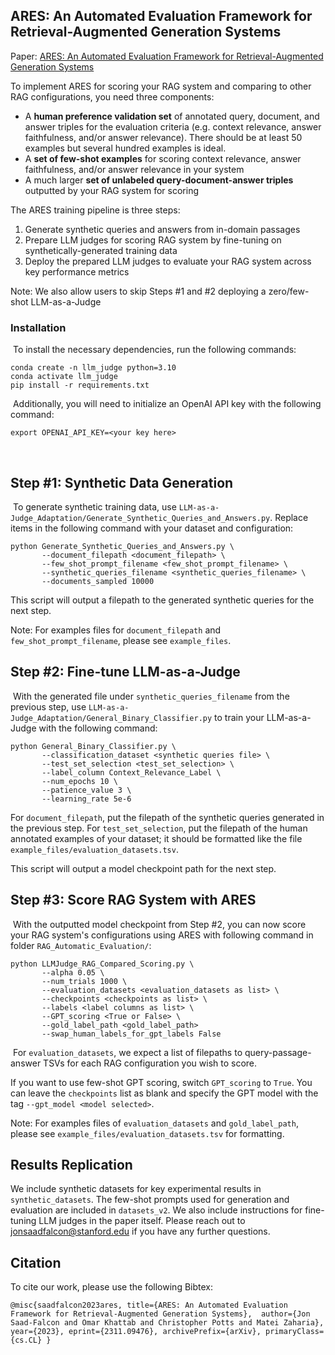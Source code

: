 ## ARES: An Automated Evaluation Framework for Retrieval-Augmented Generation Systems

Paper: [ARES: An Automated Evaluation Framework for Retrieval-Augmented Generation Systems](http://tiny.cc/ares_rag)

To implement ARES for scoring your RAG system and comparing to other RAG configurations, you need three components:
​
- A **human preference validation set** of annotated query, document, and answer triples for the evaluation criteria (e.g. context relevance, answer faithfulness, and/or answer relevance). There should be at least 50 examples but several hundred examples is ideal.
- A **set of few-shot examples** for scoring context relevance, answer faithfulness, and/or answer relevance in your system
- A much larger **set of unlabeled query-document-answer triples** outputted by your RAG system for scoring


The ARES training pipeline is three steps:
​
1) Generate synthetic queries and answers from in-domain passages
2) Prepare LLM judges for scoring RAG system by fine-tuning on synthetically-generated training data
3) Deploy the prepared LLM judges to evaluate your RAG system across key performance metrics


Note: We also allow users to skip Steps #1 and #2 deploying a zero/few-shot LLM-as-a-Judge
​
### Installation
​
To install the necessary dependencies, run the following commands:
​
````
conda create -n llm_judge python=3.10
conda activate llm_judge
pip install -r requirements.txt
````
​
Additionally, you will need to initialize an OpenAI API key with the following command:
````
export OPENAI_API_KEY=<your key here>
````
​
## Step #1: Synthetic Data Generation
​
To generate synthetic training data, use `LLM-as-a-Judge_Adaptation/Generate_Synthetic_Queries_and_Answers.py`. Replace items in the following command with your dataset and configuration:
​
````
python Generate_Synthetic_Queries_and_Answers.py \
       --document_filepath <document_filepath> \
       --few_shot_prompt_filename <few_shot_prompt_filename> \
       --synthetic_queries_filename <synthetic_queries_filename> \
       --documents_sampled 10000
````

This script will output a filepath to the generated synthetic queries for the next step.
​

Note: For examples files for `document_filepath` and `few_shot_prompt_filename`, please see `example_files`.
​
## Step #2: Fine-tune LLM-as-a-Judge
​
With the generated file under `synthetic_queries_filename` from the previous step, use `LLM-as-a-Judge_Adaptation/General_Binary_Classifier.py` to train your LLM-as-a-Judge with the following command:
​
````
python General_Binary_Classifier.py \
       --classification_dataset <synthetic queries file> \
       --test_set_selection <test_set_selection> \
       --label_column Context_Relevance_Label \
       --num_epochs 10 \
       --patience_value 3 \
       --learning_rate 5e-6
````

For `document_filepath`, put the filepath of the synthetic queries generated in the previous step. For `test_set_selection`, put the filepath of the human annotated examples of your dataset; it should be formatted like the file `example_files/evaluation_datasets.tsv`.

This script will output a model checkpoint path for the next step.


## Step #3: Score RAG System with ARES
​
With the outputted model checkpoint from Step #2, you can now score your RAG system's configurations using ARES with following command in folder `RAG_Automatic_Evaluation/`:
​
````
python LLMJudge_RAG_Compared_Scoring.py \
       --alpha 0.05 \
       --num_trials 1000 \
       --evaluation_datasets <evaluation_datasets as list> \
       --checkpoints <checkpoints as list> \
       --labels <label columns as list> \
       --GPT_scoring <True or False> \
       --gold_label_path <gold_label_path>
       --swap_human_labels_for_gpt_labels False
````
​
For `evaluation_datasets`, we expect a list of filepaths to query-passage-answer TSVs for each RAG configuration you wish to score.

If you want to use few-shot GPT scoring, switch `GPT_scoring` to `True`. You can leave the `checkpoints` list as blank and specify the GPT model with the tag `--gpt_model <model selected>`.
​

Note: For examples files of `evaluation_datasets` and `gold_label_path`, please see `example_files/evaluation_datasets.tsv` for formatting.

## Results Replication

We include synthetic datasets for key experimental results in `synthetic_datasets`. The few-shot prompts used for generation and evaluation are included in `datasets_v2`. We also include instructions for fine-tuning LLM judges in the paper itself. Please reach out to jonsaadfalcon@stanford.edu if you have any further questions.

## Citation

To cite our work, please use the following Bibtex:

`@misc{saadfalcon2023ares,
      title={ARES: An Automated Evaluation Framework for Retrieval-Augmented Generation Systems}, 
      author={Jon Saad-Falcon and Omar Khattab and Christopher Potts and Matei Zaharia},
      year={2023},
      eprint={2311.09476},
      archivePrefix={arXiv},
      primaryClass={cs.CL}
}`
